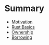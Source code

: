 # Summary

- [Motivation](./motivation.md)
- [Rust Basics](./rust-basics.md)
- [Ownership](./ownership.md)
- [Borrowing](./borrowing.md)